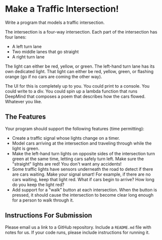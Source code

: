 # Make a Traffic Intersection!

Write a program that models a traffic intersection.

The intersection is a four-way intersection. Each part of the
intersection has four lanes:

* A left turn lane
* Two middle lanes that go straight
* A right turn lane

The light can either be red, yellow, or green.  The left-hand turn
lane has its own dedicated light. That light can either be red,
yellow, green, or flashing orange (go if no cars are coming the other
way).

The UI for this is completely up to you. You could print to a
console. You could write to a div. You could spin up a lambda function
that runs DeepMind that composes a poem that describes how the cars
flowed. Whatever you like.


## The Features
Your program should support the following features (time permitting):

* Create a traffic signal whose lights change on a timer.
* Model cars arriving at the intersection and traveling through while
  the light is green.
* Make the left-hand turn lights on opposite sides of the intersection
  turn green at the same time, letting cars safely turn left. Make
  sure the "straight" lights are red! You don't want any accidents!
* Some traffic lights have sensors underneath the road to detect if
  there are cars waiting. Make your signal smart! For example, if
  there are no cars waiting, keep that light red. What if cars begin
  to arrive? How long do you keep the light red?
* Add support for a "walk" button at each intersection. When the
  button is pressed, it should cause the intersection to become clear
  long enough for a person to walk through it.

## Instructions For Submission

Please email us a link to a GitHub repository. Include a `README.md`
file with notes for us. If your code runs, please include instructions
for running it.
